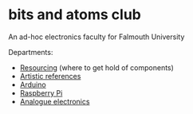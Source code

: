 # bits and atoms club

An ad-hoc electronics faculty for Falmouth University

Departments:

* [Resourcing](https://github.com/fo-am/bits-and-atoms-club/wiki/Resourcing) (where to get hold of components)
* [Artistic references](https://github.com/fo-am/bits-and-atoms-club/wiki/Artistic-references)
* [Arduino](https://github.com/fo-am/bits-and-atoms-club/wiki/Arduino)
* [Raspberry Pi](https://github.com/fo-am/bits-and-atoms-club/wiki/Raspberry-Pi)
* [Analogue electronics](https://github.com/fo-am/bits-and-atoms-club/wiki/Analogue-electronics)
